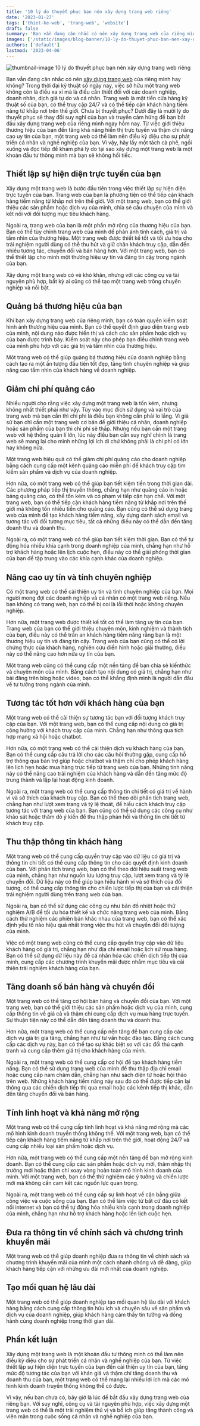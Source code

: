 ```yaml
---
title: '10 lý do thuyết phục bạn nên xây dựng trang web riêng'
date: '2023-01-27'
tags: ['thiet-ke-web', 'trang-web', 'website']
draft: false
summary: 'Bạn vẫn đang cân nhắc có nên xây dựng trang web của riêng mình hay không? Dưới đây là mười lý do thuyết phục sẽ thay đổi suy nghĩ của bạn và truyền cảm hứng để bạn bắt đầu xây dựng trang web của riêng mình ngay hôm nay.'
images: ['/static/images/blog-banner/10-ly-do-thuyet-phuc-ban-nen-xay-dung-trang-web-rieng.jpg']
authors: ['default']
lastmod: '2023-04-06'
---
```


![thumbnail-image 10 lý do thuyết phục bạn nên xây dựng trang web riêng](/static/images/blog-banner/10-ly-do-thuyet-phuc-ban-nen-xay-dung-trang-web-rieng.jpg)

Bạn vẫn đang cân nhắc có nên [xây dựng trang web](/vi/bai-viet/huong-dan-co-ban-de-hieu-ve-thiet-ke-web-va-muc-dich-cua-no) của riêng mình hay không? Trong thời đại kỹ thuật số ngày nay, việc sở hữu một trang web không còn là điều xa xỉ mà là điều cần thiết đối với các doanh nghiệp, doanh nhân, dịch giả tự do và cá nhân. Trang web là mặt tiền cửa hàng kỹ thuật số của bạn, có thể truy cập 24/7 và có thể tiếp cận khách hàng tiềm năng từ khắp nơi trên thế giới. Chưa bị thuyết phục? Dưới đây là mười lý do thuyết phục sẽ thay đổi suy nghĩ của bạn và truyền cảm hứng để bạn bắt đầu xây dựng trang web của riêng mình ngay hôm nay. Từ việc giới thiệu thương hiệu của bạn đến tăng khả năng hiển thị trực tuyến và thậm chí nâng cao uy tín của bạn, một trang web có thể làm nên điều kỳ diệu cho sự phát triển cá nhân và nghề nghiệp của bạn. Vì vậy, hãy lấy một tách cà phê, ngồi xuống và đọc tiếp để khám phá lý do tại sao xây dựng một trang web là một khoản đầu tư thông minh mà bạn sẽ không hối tiếc.

## Thiết lập sự hiện diện trực tuyến của bạn

Xây dựng một trang web là bước đầu tiên trong việc thiết lập sự hiện diện trực tuyến của bạn. Trang web của bạn là phương tiện có thể tiếp cận khách hàng tiềm năng từ khắp nơi trên thế giới. Với một trang web, bạn có thể giới thiệu các sản phẩm hoặc dịch vụ của mình, chia sẻ câu chuyện của mình và kết nối với đối tượng mục tiêu khách hàng.

Ngoài ra, trang web của bạn là một phần mở rộng của thương hiệu của bạn. Bạn có thể tùy chỉnh trang web của mình để phản ánh tính cách, giá trị và tầm nhìn của thương hiệu. Một trang web được thiết kế tốt và tối ưu hóa cho trải nghiệm người dùng có thể thu hút và giữ chân khách truy cập, dẫn đến nhiều tương tác, chuyển đổi và bán hàng hơn. Với một trang web, bạn có thể thiết lập cho mình một thương hiệu uy tín và đáng tin cậy trong ngành của bạn.

Xây dựng một trang web có vẻ khó khăn, nhưng với các công cụ và tài nguyên phù hợp, bất kỳ ai cũng có thể tạo một trang web trông chuyên nghiệp và nổi bật.

## Quảng bá thương hiệu của bạn

Khi bạn xây dựng trang web của riêng mình, bạn có toàn quyền kiểm soát hình ảnh thương hiệu của mình. Bạn có thể quyết định giao diện trang web của mình, nội dung nào được hiển thị và cách các sản phẩm hoặc dịch vụ của bạn được trình bày. Kiểm soát này cho phép bạn điều chỉnh trang web của mình phù hợp với các giá trị và tầm nhìn của thương hiệu.

Một trang web có thể giúp quảng bá thương hiệu của doanh nghiệp bằng cách tạo ra một ấn tượng đầu tiên tốt đẹp, tăng tính chuyên nghiệp và giúp nâng cao tầm nhìn của khách hàng về doanh nghiệp.

## Giảm chi phí quảng cáo

Nhiều người cho rằng việc xây dựng một trang web là tốn kém, nhưng không nhất thiết phải như vậy. Tùy vào mục đích sử dụng và vai trò của trang web mà bạn cần thì chi phí là điều bạn không cần phải lo lắng. Vì giả sử bạn chỉ cần một trang web cơ bản để giới thiệu cá nhân, doanh nghiệp hoặc sản phẩm của bạn thì chi phí sẽ thấp. Nhưng nếu bạn cần một trang web với hệ thống quản lí lớn, lúc này điều bạn cần suy nghĩ chính là trang web sẽ mang lại cho mình những lợi ích dì chứ không phải là chi phí có lớn hay không nữa.

Một trang web hiệu quả có thể giảm chi phí quảng cáo cho doanh nghiệp bằng cách cung cấp một kênh quảng cáo miễn phí để khách truy cập tìm kiếm sản phẩm và dịch vụ của doanh nghiệp.

Hơn nữa, có một trang web có thể giúp bạn tiết kiệm tiền trong thời gian dài. Các phương pháp tiếp thị truyền thống, chẳng hạn như quảng cáo in hoặc bảng quảng cáo, có thể tốn kém và có phạm vi tiếp cận hạn chế. Với một trang web, bạn có thể tiếp cận khách hàng tiềm năng từ khắp nơi trên thế giới mà không tốn nhiều tiền cho quảng cáo. Bạn cũng có thể sử dụng trang web của mình để tạo khách hàng tiềm năng, xây dựng danh sách email và tương tác với đối tượng mục tiêu, tất cả những điều này có thể dẫn đến tăng doanh thu và doanh thu.

Ngoài ra, có một trang web có thể giúp bạn tiết kiệm thời gian. Bạn có thể tự động hóa nhiều khía cạnh trong doanh nghiệp của mình, chẳng hạn như hỗ trợ khách hàng hoặc lên lịch cuộc hẹn, điều này có thể giải phóng thời gian của bạn để tập trung vào các khía cạnh khác của doanh nghiệp.

## Nâng cao uy tín và tính chuyên nghiệp

Có một trang web có thể cải thiện uy tín và tính chuyên nghiệp của bạn. Mọi người mong đợi các doanh nghiệp và cá nhân có một trang web riêng. Nếu bạn không có trang web, bạn có thể bị coi là lỗi thời hoặc không chuyên nghiệp.

Hơn nữa, một trang web được thiết kế tốt có thể làm tăng uy tín của bạn. Trang web của bạn có thể giới thiệu chuyên môn, kinh nghiệm và thành tích của bạn, điều này có thể trấn an khách hàng tiềm năng rằng bạn là một thương hiệu uy tín và đáng tin cậy. Trang web của bạn cũng có thể có lời chứng thực của khách hàng, nghiên cứu điển hình hoặc giải thưởng, điều này có thể nâng cao hơn nữa uy tín của bạn.

Một trang web cũng có thể cung cấp một nền tảng để bạn chia sẻ kiến ​​thức và chuyên môn của mình. Bằng cách tạo nội dung có giá trị, chẳng hạn như bài đăng trên blog hoặc video, bạn có thể khẳng định mình là người dẫn đầu về tư tưởng trong ngành của mình.

## Tương tác tốt hơn với khách hàng của bạn

Một trang web có thể cải thiện sự tương tác bạn với đối tượng khách truy cập của bạn. Với một trang web, bạn có thể cung cấp nội dung có giá trị cộng hưởng với khách truy cập của mình. Chẳng hạn như thông qua tích hợp mạng xã hội hoặc chatbot.

Hơn nữa, có một trang web có thể cải thiện dịch vụ khách hàng của bạn. Bạn có thể cung cấp câu trả lời cho các câu hỏi thường gặp, cung cấp hỗ trợ thông qua bàn trợ giúp hoặc chatbot và thậm chí cho phép khách hàng lên lịch hẹn hoặc mua hàng trực tiếp từ trang web của bạn. Những tính năng này có thể nâng cao trải nghiệm của khách hàng và dẫn đến tăng mức độ trung thành và lặp lại hoạt động kinh doanh.

Ngoài ra, một trang web có thể cung cấp thông tin chi tiết có giá trị về hành vi và sở thích của khách truy cập. Bạn có thể theo dõi phân tích trang web, chẳng hạn như lượt xem trang và tỷ lệ thoát, để hiểu cách khách truy cập tương tác với trang web của bạn. Bạn cũng có thể sử dụng các công cụ như khảo sát hoặc thăm dò ý kiến ​​để thu thập phản hồi và thông tin chi tiết từ khách truy cập.

## Thu thập thông tin khách hàng

Một trang web có thể cung cấp quyền truy cập vào dữ liệu có giá trị và thông tin chi tiết có thể cung cấp thông tin cho các quyết định kinh doanh của bạn. Với phân tích trang web, bạn có thể theo dõi hiệu suất trang web của mình, chẳng hạn như nguồn lưu lượng truy cập, lượt xem trang và tỷ lệ chuyển đổi. Dữ liệu này có thể giúp bạn hiểu hành vi và sở thích của đối tượng, có thể cung cấp thông tin cho chiến lược tiếp thị của bạn và cải thiện trải nghiệm người dùng trên trang web của bạn.

Ngoài ra, bạn có thể sử dụng các công cụ như bản đồ nhiệt hoặc thử nghiệm A/B để tối ưu hóa thiết kế và chức năng trang web của mình. Bằng cách thử nghiệm các phiên bản khác nhau của trang web, bạn có thể xác định yếu tố nào hiệu quả nhất trong việc thu hút và chuyển đổi đối tượng của mình.

Việc có một trang web cũng có thể cung cấp quyền truy cập vào dữ liệu khách hàng có giá trị, chẳng hạn như địa chỉ email hoặc lịch sử mua hàng. Bạn có thể sử dụng dữ liệu này để cá nhân hóa các chiến dịch tiếp thị của mình, cung cấp các chương trình khuyến mãi được nhắm mục tiêu và cải thiện trải nghiệm khách hàng của bạn.

## Tăng doanh số bán hàng và chuyển đổi

Một trang web có thể tăng cơ hội bán hàng và chuyển đổi của bạn. Với một trang web, bạn có thể giới thiệu các sản phẩm hoặc dịch vụ của mình, cung cấp thông tin về giá cả và thậm chí cung cấp dịch vụ mua hàng trực tuyến. Sự thuận tiện này có thể dẫn đến tăng doanh thu và doanh thu.

Hơn nữa, một trang web có thể cung cấp nền tảng để bạn cung cấp các dịch vụ giá trị gia tăng, chẳng hạn như tư vấn hoặc đào tạo. Bằng cách cung cấp các dịch vụ này, bạn có thể tạo sự khác biệt so với các đối thủ cạnh tranh và cung cấp thêm giá trị cho khách hàng của mình.

Ngoài ra, một trang web có thể cung cấp cơ hội để tạo khách hàng tiềm năng. Bạn có thể sử dụng trang web của mình để thu thập địa chỉ email hoặc cung cấp nam châm dẫn, chẳng hạn như sách điện tử hoặc hội thảo trên web. Những khách hàng tiềm năng này sau đó có thể được tiếp cận lại thông qua các chiến dịch tiếp thị qua email hoặc các kênh tiếp thị khác, dẫn đến tăng chuyển đổi và bán hàng.

## Tính linh hoạt và khả năng mở rộng

Một trang web có thể cung cấp tính linh hoạt và khả năng mở rộng mà các mô hình kinh doanh truyền thống không thể. Với một trang web, bạn có thể tiếp cận khách hàng tiềm năng từ khắp nơi trên thế giới, hoạt động 24/7 và cung cấp nhiều loại sản phẩm hoặc dịch vụ.

Hơn nữa, một trang web có thể cung cấp một nền tảng để bạn mở rộng kinh doanh. Bạn có thể cung cấp các sản phẩm hoặc dịch vụ mới, thâm nhập thị trường mới hoặc thậm chí xoay vòng hoàn toàn mô hình kinh doanh của mình. Với một trang web, bạn có thể thử nghiệm các ý tưởng và chiến lược mới mà không cần cam kết các nguồn lực quan trọng.

Ngoài ra, một trang web có thể cung cấp sự linh hoạt về cân bằng giữa công việc và cuộc sống của bạn. Bạn có thể làm việc từ bất cứ đâu có kết nối internet và bạn có thể tự động hóa nhiều khía cạnh trong doanh nghiệp của mình, chẳng hạn như hỗ trợ khách hàng hoặc lên lịch cuộc hẹn.

## Đưa ra thông tin về chính sách và chương trình khuyến mãi

Một trang web có thể giúp doanh nghiệp đưa ra thông tin về chính sách và chương trình khuyến mãi của mình một cách nhanh chóng và dễ dàng, giúp khách hàng tiếp cận với những ưu đãi mới nhất của doanh nghiệp.

## Tạo mối quan hệ lâu dài

Một trang web có thể giúp doanh nghiệp tạo mối quan hệ lâu dài với khách hàng bằng cách cung cấp thông tin hữu ích và chuyên sâu về sản phẩm và dịch vụ của doanh nghiệp, giúp khách hàng cảm thấy tin tưởng và đồng hành cùng doanh nghiệp trong thời gian dài.

## Phần kết luận

Xây dựng một trang web là một khoản đầu tư thông minh có thể làm nên điều kỳ diệu cho sự phát triển cá nhân và nghề nghiệp của bạn. Từ việc thiết lập sự hiện diện trực tuyến của bạn đến cải thiện uy tín của bạn, tăng mức độ tương tác của bạn với khán giả và thậm chí tăng doanh thu và doanh thu của bạn, một trang web có thể mang lại nhiều lợi ích mà các mô hình kinh doanh truyền thống không thể có được.

Vì vậy, nếu bạn chưa có, bây giờ là lúc để bắt đầu xây dựng trang web của riêng bạn. Với suy nghĩ, công cụ và tài nguyên phù hợp, việc xây dựng một trang web có thể là một trải nghiệm thú vị và bổ ích giúp tăng thành công và viên mãn trong cuộc sống cá nhân và nghề nghiệp của bạn.
